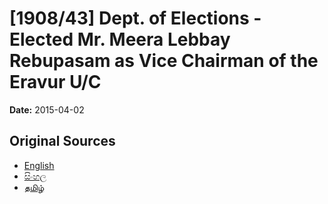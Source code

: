 # [1908/43] Dept. of Elections - Elected Mr. Meera Lebbay Rebupasam as Vice Chairman of the Eravur U/C

**Date:** 2015-04-02

## Original Sources

- [English](https://documents.gov.lk/view/extra-gazettes/2015/4/1908-43_E.pdf)
- [සිංහල](https://documents.gov.lk/view/extra-gazettes/2015/4/1908-43_S.pdf)
- [தமிழ்](https://documents.gov.lk/view/extra-gazettes/2015/4/1908-43_T.pdf)
